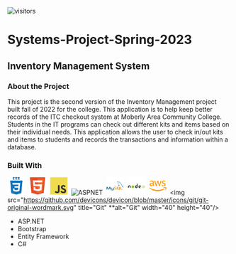 ![visitors](https://visitor-badge.glitch.me/badge?page_id=page.id)

# Systems-Project-Spring-2023


## Inventory Management System


### About the Project
This project is the second version of the Inventory Management project built fall of 2022 for the college.  This application is to help keep better records of the ITC checkout system at Moberly Area Community College.  Students in the IT programs can check out different kits and items based on their individual needs.  This application allows the user to check in/out kits and items to students and records the transactions and information within a database.




### Built With

<div>
  
  <img src="https://github.com/devicons/devicon/blob/master/icons/css3/css3-plain-wordmark.svg"  title="CSS3" alt="CSS" width="40" height="40"/>&nbsp;
  <img src="https://github.com/devicons/devicon/blob/master/icons/html5/html5-original.svg" title="HTML5" alt="HTML" width="40" height="40"/>&nbsp;
  <img src="https://github.com/devicons/devicon/blob/master/icons/javascript/javascript-original.svg" title="JavaScript" alt="JavaScript" width="40" height="40"/>&nbsp;
  <img src="https://https://github.com/devicons/devicon/blob/master/icons/dot-net/dot-net-original-wordmark.svg" title="ASPNET"  alt="ASPNET" width="40" height="40"/>&nbsp;
  <img src="https://github.com/devicons/devicon/blob/master/icons/mysql/mysql-original-wordmark.svg" title="MySQL"  alt="MySQL" width="40" height="40"/>&nbsp;
  <img src="https://github.com/devicons/devicon/blob/master/icons/nodejs/nodejs-original-wordmark.svg" title="NodeJS" alt="NodeJS" width="40" height="40"/>&nbsp;
  <img src="https://github.com/devicons/devicon/blob/master/icons/amazonwebservices/amazonwebservices-plain-wordmark.svg" title="AWS" alt="AWS" width="40" height="40"/>&nbsp;
  <img src="https://github.com/devicons/devicon/blob/master/icons/git/git-original-wordmark.svg" title="Git" **alt="Git" width="40" height="40"/>
</div>

* ASP.NET
* Bootstrap
* Entity Framework
* C#
